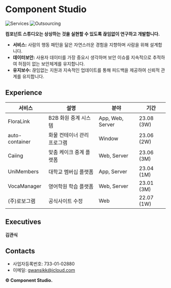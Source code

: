 # Component Studio

![Services](https://img.shields.io/badge/Services-01-brightgreen)
![Outsourcing](https://img.shields.io/badge/Outsourcing-05-blueviolet)

**컴포넌트 스튜디오는 상상하는 것을 실현할 수 있도록 끊임없이 연구하고 개발합니다.**

- **서비스:** 사람의 행동 패턴을 닮은 자연스러운 경험을 지향하며 사람을 위해 설계합니다.  
- **데이터보안:** 사용자 데이터를 가장 중요시 생각하며 보안 이슈를 지속적으로 추적하여 허점이 없는 보안체계를 유지합니다.  
- **유지보수:** 끊임없는 지원과 지속적인 업데이트를 통해 피드백을 제공하여 신뢰적 관계를 유지합니다.  

## Experience

| 서비스 | 설명 | 분야 | 기간 |
|-----|------|-----|-----|
| FloraLink | B2B 화원 중계 시스템 | App, Web, Server |23.08 (3W) |
| auto-container | 화물 컨테이너 관리 프로그램 | Window | 23.06 (2W) |
| Caiing | 맞춤 케이크 중계 플랫폼 | Web, Server | 23.06 (3M) |
| UniMembers | 대학교 멤버십 플랫폼 | App, Server | 23.04 (1M) |
| VocaManager | 영어학원 학습 플랫폼| Web, Server | 23.01 (3M) |
| (주)로보그램 | 공식사이트 수정 | Web | 22.07 (1W) |


## Executives
**김관식**

## Contacts
* 사업자등록번호: 733-01-02880
* 이메일: gwansikk@icloud.com
  

**© Component Studio.**
